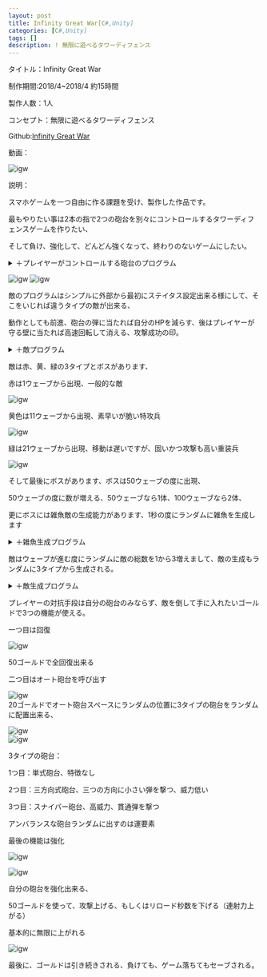 ```yaml
---
layout: post
title: Infinity Great War[C#,Unity]
categories: [C#,Unity]
tags: []
description: ! 無限に遊べるタワーディフェンス
---
```

タイトル：Infinity Great War

制作期間:2018/4~2018/4 約15時間

製作人数：1人

コンセプト：無限に遊べるタワーディフェンス

Github:[Infinity Great War](https://github.com/savioleung/Infinity-Great-War)

動画：

![igw](https://raw.githubusercontent.com/savioleung/savioleung.github.io/master/images/igw/igw_1.png)

説明：

スマホゲームを一つ自由に作る課題を受け、製作した作品です。

最もやりたい事は2本の指で2つの砲台を別々にコントロールするタワーディフェンスゲームを作りたい、

そして負け、強化して、どんどん強くなって、終わりのないゲームにしたい。

<details>
    <summary>＋プレイヤーがコントロールする砲台のプログラム</summary>
    {% highlight csharp %}
void gunControl()
{
    cdd += 1 * Time.deltaTime;
    if (cdd >= cd)
    {
        cdd = 0;
        GameObject clone = Instantiate(bullet, new Vector3(bp.transform.position.x, bp.transform.position.y, bp.transform.position.z - 10), transform.rotation) as GameObject;

        //clone.transform.parent = this.transform;
        Destroy(clone, 3);
        GameObject clone2 = Instantiate(bullet, new Vector3(bp2.transform.position.x, bp2.transform.position.y, bp2.transform.position.z - 10), transform.rotation) as GameObject;
        Destroy(clone2, 3);
    }
#if UNITY_EDITOR
    Vector3 norTar = (Camera.main.ScreenToWorldPoint(Input.mousePosition) - transform.position).normalized;
    float angle = Mathf.Atan2(norTar.y, norTar.x) * Mathf.Rad2Deg;

    Quaternion rotation = new Quaternion();
    rotation.eulerAngles = new Vector3(0, 0, angle - 90);
    transform.rotation = rotation;
#else　//スマホの場合
		Touch myTouch = Input.GetTouch(0);
		Touch[] myTouches = Input.touches;
		for (int i = 0; i < Input.touchCount; i++) {
			if (Input.touchCount <= 1|| this.tag=="gun") {
				if (Input.touches [0].phase == TouchPhase.Began || Input.touches [0].phase == TouchPhase.Moved) {
					Vector2 norTar = (Camera.main.ScreenToWorldPoint (Input.touches [0].position) - transform.position).normalized;
					float angle = Mathf.Atan2 (norTar.y, norTar.x) * Mathf.Rad2Deg;

					Quaternion rotation = new Quaternion ();
					rotation.eulerAngles = new Vector3 (0, 0, angle - 90);
					transform.rotation = rotation;
				}
			}
			if (this.tag == "gun2") {
				if (Input.touches [1].phase == TouchPhase.Began || Input.touches [1].phase == TouchPhase.Moved) {
					Vector2 norTar = (Camera.main.ScreenToWorldPoint (Input.touches [1].position) - transform.position).normalized;
					float angle = Mathf.Atan2 (norTar.y, norTar.x) * Mathf.Rad2Deg;

					Quaternion rotation = new Quaternion ();
					rotation.eulerAngles = new Vector3 (0, 0, angle - 90);
					transform.rotation = rotation;
				}
			}
			}
#endif
}
{% endhighlight %}
</details>

![igw](https://raw.githubusercontent.com/savioleung/savioleung.github.io/master/images/igw/igw_2.png)
![igw](https://raw.githubusercontent.com/savioleung/savioleung.github.io/master/images/igw/igw_3.png)

敵のプログラムはシンプルに外部から最初にステイタス設定出来る様にして、そこをいじれば違うタイプの敵が出来る、

動作としても前進、砲台の弾に当たれば自分のHPを減らす、後はプレイヤーが守る壁に当たれば高速回転して消える、攻撃成功の印。

<details>
    <summary>＋敵プログラム</summary>
{% highlight csharp %}
Rigidbody2D body;
	public float speed=1,hp=100f,atk=5;

	public int getGold = 1;
	bool hit=false;
	// Use this for initialization
	void Start () {
		body = GetComponent<Rigidbody2D> ();


	}
	void Update(){
		body.velocity = transform.right * -speed;
		if (hp <= 0) {
			
			Destroy (this.gameObject);
		}
		if (hit) {
			body.velocity = Vector3.zero;
			transform.Rotate(Vector3.back *(3600* Time.deltaTime), Space.World);
		}

	}

	void OnTriggerEnter2D(Collider2D other){
		if (other.gameObject.tag == "bullet") {
			hp -= other.GetComponent<bullet> ().atk;
			Destroy (other.gameObject);
		} else if (other.gameObject.tag == "bullet_s") {
			
			hp -= other.GetComponent<bullet> ().atk;

		}else if(other.gameObject.tag!="enemy") {
			hit = true;
		}
{% endhighlight %}

</details>

敵は赤、黄、緑の3タイプとボスがあります、

赤は1ウェーブから出現、一般的な敵

![igw](https://raw.githubusercontent.com/savioleung/savioleung.github.io/master/images/igw/igw_9.png)

黄色は11ウェーブから出現、素早いが脆い特攻兵

![igw](https://raw.githubusercontent.com/savioleung/savioleung.github.io/master/images/igw/igw_11.png)

緑は21ウェーブから出現、移動は遅いですが、固いかつ攻撃も高い重装兵

![igw](https://raw.githubusercontent.com/savioleung/savioleung.github.io/master/images/igw/igw_12.png)

そして最後にボスがあります、ボスは50ウェーブの度に出現、

50ウェーブの度に数が増える、50ウェーブなら1体、100ウェーブなら2体、

更にボスには雑魚敵の生成能力があります、1秒の度にランダムに雑魚を生成します

<details>
    <summary>＋雑魚生成プログラム</summary>
    {% highlight csharp %}
void zakoSpawn()
{
	cdd += 1 * Time.deltaTime;
	if (cdd >= cd)
	{
		cdd = 0;
		int b = Random.Range(1, 4);
		if (b == 1)
		{
			Instantiate(en1, e1.transform.position, Quaternion.identity);
		}
		if (b == 2)
		{
			Instantiate(en2, e2.transform.position, Quaternion.identity);
		}
		if (b == 3)
		{
			Instantiate(en3, e3.transform.position, Quaternion.identity);
		}
	}
}
{% endhighlight %}
</details>

敵はウェーブが進む度にランダムに敵の総数を1から3増えまして、敵の生成もランダムに3タイプから生成される。

<details>
    <summary>＋敵生成プログラム</summary>
    {% highlight csharp %}
void enemySpawn()
{
	if (game)
	{
		GameObject[] enemys = GameObject.FindGameObjectsWithTag("enemy");
		if (enemys.Length <= 0)
		{
			w++;

			enemyNo += Random.Range(1, 3);
			x += Random.Range(2, 4);
			if ((w % 50) == 0)
			{
				for (int i = 0; i < bs; i++)
				{
					Instantiate(boss, new Vector3(Random.Range(16, 16 + (9 * bs)), 0, -100), Quaternion.identity);

				}
				bs++;

			}
			else
			{
				for (int i = 0; i < enemyNo; i++)
				{
					if (w <= 10)
					{
						Instantiate(enemy1, new Vector3(Random.Range(14.0f, x), Random.Range(-6.0f, 6.0f), -100), Quaternion.identity);


					}
					else if (w <= 20)
					{
						int b = Random.Range(1, 3);
						if (b == 1)
						{
							Instantiate(enemy1, new Vector3(Random.Range(14.0f, x), Random.Range(-6.0f, 6.0f), -100), Quaternion.identity);
						}
						if (b == 2)
						{
							Instantiate(enemy2, new Vector3(Random.Range(14.0f, x), Random.Range(-6.0f, 6.0f), -100), Quaternion.identity);
						}

					}
					else
					{
						int b = Random.Range(1, 4);
						if (b == 1)
						{
							Instantiate(enemy1, new Vector3(Random.Range(14.0f, x), Random.Range(-6.0f, 6.0f), -100), Quaternion.identity);
						}
						if (b == 2)
						{
							Instantiate(enemy2, new Vector3(Random.Range(14.0f, x), Random.Range(-6.0f, 6.0f), -100), Quaternion.identity);
						}
						if (b == 3)
						{
							Instantiate(enemy3, new Vector3(Random.Range(14.0f, x), Random.Range(-6.0f, 6.0f), -100), Quaternion.identity);
						}
					}
				}
			}
		}


		enetxt.text = "Enemy:" + enemys.Length.ToString();
		for (int i = 0; i < enemys.Length; i++)
		{
			if (enemys[i].GetComponent<enemy>().hp <= 0)
			{
				g += enemys[i].GetComponent<enemy>().getGold;

			}
		}
	}
}
{% endhighlight %}
</details>

プレイヤーの対抗手段は自分の砲台のみならず、敵を倒して手に入れたいゴールドで3つの機能が使える。

一つ目は回復

![igw](https://raw.githubusercontent.com/savioleung/savioleung.github.io/master/images/igw/igw_6.png)<br>

50ゴールドで全回復出来る


二つ目はオート砲台を呼び出す


![igw](https://raw.githubusercontent.com/savioleung/savioleung.github.io/master/images/igw/igw_8.png)<br>
20ゴールドでオート砲台スペースにランダムの位置に3タイプの砲台をランダムに配置出来る、

![igw](https://raw.githubusercontent.com/savioleung/savioleung.github.io/master/images/igw/igw_5.png)<br>
![igw](https://raw.githubusercontent.com/savioleung/savioleung.github.io/master/images/igw/igw_13.png)

3タイプの砲台：

1つ目：単式砲台、特徴なし

2つ目：三方向式砲台、三つの方向に小さい弾を撃つ、威力低い

3つ目：スナイパー砲台、高威力、貫通弾を撃つ

アンバランスな砲台ランダムに出すのは運要素

最後の機能は強化

![igw](https://raw.githubusercontent.com/savioleung/savioleung.github.io/master/images/igw/igw_7.png)<br>

![igw](https://raw.githubusercontent.com/savioleung/savioleung.github.io/master/images/igw/igw_10.png)

自分の砲台を強化出来る、

50ゴールドを使って、攻撃上げる、もしくはリロード秒数を下げる（連射力上がる）

基本的に無限に上がれる


![igw](https://raw.githubusercontent.com/savioleung/savioleung.github.io/master/images/igw/igw_14.png)

最後に、ゴールドは引き続きされる、負けても、ゲーム落ちてもセーブされる。
